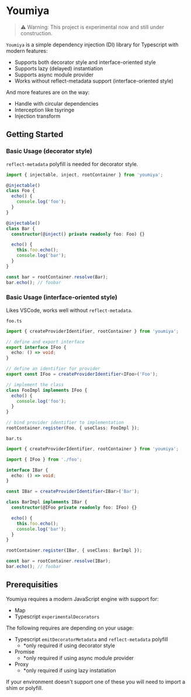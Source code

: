 # Youmiya

> ⚠️ Warning: This project is experimental now and still under construction.

`Youmiya` is a simple dependency injection (DI) library for Typescript with modern features:

- Supports both decorator style and interface-oriented style
- Supports lazy (delayed) instantiation
- Supports async module provider
- Works without reflect-metadata support (interface-oriented style)

And more features are on the way:

- Handle with circular dependencies
- Interception like tsyringe
- Injection transform

## Getting Started

### Basic Usage (decorator style)

`reflect-metadata` polyfill is needed for decorator style.

```ts
import { injectable, inject, rootContainer } from 'youmiya';

@injectable()
class Foo {
  echo() {
    console.log('foo');
  }
}

@injectable()
class Bar {
  constructor(@inject() private readonly foo: Foo) {}

  echo() {
    this.foo.echo();
    console.log('bar');
  }
}

const bar = rootContainer.resolve(Bar);
bar.echo(); // foobar
```

### Basic Usage (interface-oriented style)

Likes VSCode, works well without `reflect-metadata`.

`foo.ts`

```ts
import { createProviderIdentifier, rootContainer } from 'youmiya';

// define and export interface
export interface IFoo {
  echo: () => void;
}

// define an identifier for provider
export const IFoo = createProviderIdentifier<IFoo>('Foo');

// implement the class
class FooImpl implements IFoo {
  echo() {
    console.log('foo');
  }
}

// bind provider identifier to implementation
rootContainer.register(Foo, { useClass: FooImpl });
```

`bar.ts`

```ts
import { createProviderIdentifier, rootContainer } from 'youmiya';

import { IFoo } from './foo';

interface IBar {
  echo: () => void;
}

const IBar = createProviderIdentifier<IBar>('Bar');

class BarImpl implements IBar {
  constructor(@IFoo private readonly foo: IFoo) {}

  echo() {
    this.foo.echo();
    console.log('bar');
  }
}

rootContainer.register(IBar, { useClass: BarImpl });

const bar = rootContainer.resolve(IBar);
bar.echo(); // foobar
```

## Prerequisities

Youmiya requires a modern JavaScript engine with support for:

- Map
- Typescript `experimentalDecorators`

The following requires are depending on your usage:

- Typescript `emitDecoratorMetadata` and `reflect-metadata` polyfill
  - *only required if using decorator style
- Promise
  - *only required if using async module provider
- Proxy
  - *only required if using lazy instatiation

If your environment doesn't support one of these you will need to import a shim or polyfill.

